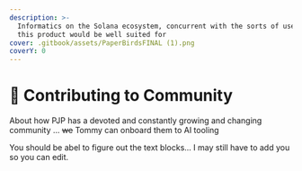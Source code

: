 ```yaml
---
description: >-
  Informatics on the Solana ecosystem, concurrent with the sorts of use cases
  this product would be well suited for
cover: .gitbook/assets/PaperBirdsFINAL (1).png
coverY: 0
---
```


# 🎎 Contributing to Community

About how PJP has a devoted and constantly growing and changing community ... ~~we~~ Tommy can onboard them to AI tooling

You should be abel to figure out the text blocks... I may still have to add you so you can edit.&#x20;
